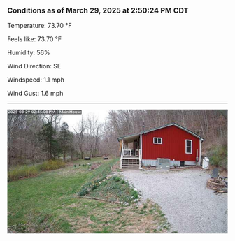 ### Conditions as of March 29, 2025 at 2:50:24 PM CDT 

Temperature: 73.70 &deg;F

Feels like: 73.70 &deg;F

Humidity: 56%

Wind Direction: SE

Windspeed: 1.1 mph

Wind Gust: 1.6 mph

---

<img src="./images/latest.jpeg"/>

